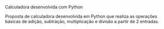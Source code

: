 Calculadora desenvolvida com Python

Proposta de calculadora desenvolvida em Python que
realiza as operações básicas de adição, subtração, 
multiplicação e divisão a partir de 2 entradas.


